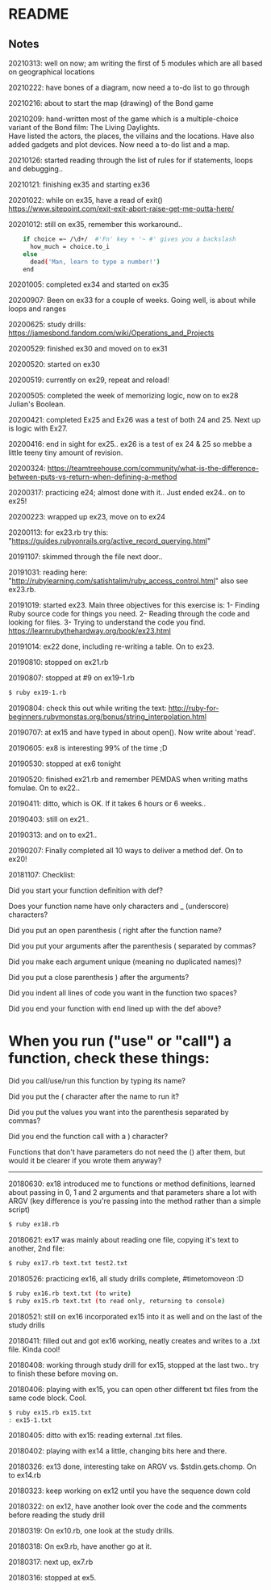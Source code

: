 # README

## Notes

20210313: well on now; am writing the first of 5 modules which are all based on geographical locations

20210222: have bones of a diagram, now need a to-do list to go through

20210216: about to start the map (drawing) of the Bond game

20210209: hand-written most of the game which is a multiple-choice variant of the Bond film: The Living Daylights.  
Have listed the actors, the places, the villains and the locations.  Have also added gadgets and plot devices.
Now need a to-do list and a map.

20210126: started reading through the list of rules for if statements, loops and debugging..

20210121: finishing ex35 and starting ex36

20201022: while on ex35, have a read of exit() https://www.sitepoint.com/exit-exit-abort-raise-get-me-outta-here/

20201012: still on ex35, remember this workaround..

```bash
    if choice =~ /\d+/  #'Fn' key + '~ #' gives you a backslash
      how_much = choice.to_i
    else
      dead('Man, learn to type a number!')	
    end
```

20201005: completed ex34 and started on ex35

20200907: Been on ex33 for a couple of weeks.  Going well, is about while loops and ranges

20200625: study drills: https://jamesbond.fandom.com/wiki/Operations_and_Projects

20200529: finished ex30 and moved on to ex31

20200520: started on ex30

20200519: currently on ex29, repeat and reload!

20200505: completed the week of memorizing logic, now on to ex28 Julian's Boolean.

20200421: completed Ex25 and Ex26 was a test of both 24 and 25.  Next up is logic with Ex27.

20200416: end in sight for ex25..  ex26 is a test of ex 24 & 25 so mebbe a little teeny tiny amount of revision.

20200324: https://teamtreehouse.com/community/what-is-the-difference-between-puts-vs-return-when-defining-a-method

20200317: practicing e24; almost done with it..  Just ended ex24.. on to ex25!

20200223: wrapped up ex23, move on to ex24

20200113: for ex23.rb try this: "https://guides.rubyonrails.org/active_record_querying.html"

20191107: skimmed through the file next door.. 

20191031: reading here: "http://rubylearning.com/satishtalim/ruby_access_control.html" also see ex23.rb.


20191019: started ex23.  Main three objectives for this exercise is: 1- Finding Ruby source code for things you need.
2- Reading through the code and looking for files.  3- Trying to understand the code you find.
<https://learnrubythehardway.org/book/ex23.html>  

20191014: ex22 done, including re-writing a table.  On to ex23.

20190810: stopped on ex21.rb

20190807: stopped at #9 on ex19-1.rb

```bash
$ ruby ex19-1.rb
```


20190804: check this out while writing the text: http://ruby-for-beginners.rubymonstas.org/bonus/string_interpolation.html

20190707: at ex15 and have typed in about open().  Now write about 'read'.  

20190605: ex8 is interesting 99% of the time ;D

20190530: stopped at ex6 tonight

20190520: finished ex21.rb and remember PEMDAS when writing maths fomulae.  On to ex22..

20190411: ditto, which is OK.  If it takes 6 hours or 6 weeks..

20190403: still on ex21..

20190313: and on to ex21..

20190207: Finally completed all 10 ways to deliver a method def.  On to ex20!

20181107: Checklist:

Did you start your function definition with def?

Does your function name have only characters and _ (underscore) characters?

Did you put an open parenthesis ( right after the function name?

Did you put your arguments after the parenthesis ( separated by commas?

Did you make each argument unique (meaning no duplicated names)?

Did you put a close parenthesis ) after the arguments?

Did you indent all lines of code you want in the function two spaces?

Did you end your function with end lined up with the def above?

# When you run ("use" or "call") a function, check these things:

Did you call/use/run this function by typing its name?

Did you put the ( character after the name to run it?

Did you put the values you want into the parenthesis separated by commas?

Did you end the function call with a ) character?

Functions that don't have parameters do not need the () after them, but would it be clearer if you wrote them anyway?

__________
20180630: ex18 introduced me to functions or method definitions, learned about passing in 0, 1 and 2 arguments and that
parameters share a lot with ARGV (key difference is you're passing into the method rather than a simple script)

```bash
$ ruby ex18.rb
```

20180621: ex17 was mainly about reading one file, copying it's text to another, 2nd file:

```bash
$ ruby ex17.rb text.txt test2.txt
```


20180526: practicing ex16, all study drills complete, #timetomoveon :D

```bash
$ ruby ex16.rb text.txt (to write)
$ ruby ex15.rb text.txt (to read only, returning to console)
```

20180521: still on ex16 incorporated ex15 into it as well and on the last of the study drills

20180411: filled out and got ex16 working, neatly creates and writes to a .txt file.  Kinda cool!

20180408: working through study drill for ex15, stopped at the last two.. try to finish these before moving on.

20180406: playing with ex15, you can open other different txt files from the same code block.  Cool.
```bash
$ ruby ex15.rb ex15.txt
: ex15-1.txt
```
20180405: ditto with ex15: reading external .txt files.

20180402: playing with ex14 a little, changing bits here and there.

20180326: ex13 done, interesting take on ARGV vs. $stdin.gets.chomp.  On to ex14.rb

20180323: keep working on ex12 until you have the sequence down cold

20180322: on ex12, have another look over the code and the comments before reading the study drill

20180319: On ex10.rb, one look at the study drills.

20180318: On ex9.rb, have another go at it.

20180317: next up, ex7.rb

20180316: stopped at ex5.